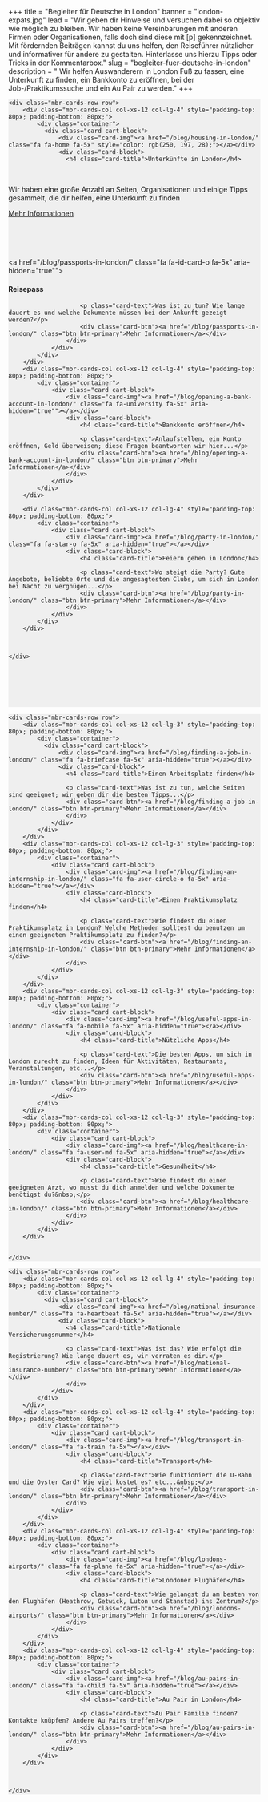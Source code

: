 ﻿+++
title = "Begleiter für Deutsche in London"
banner = "london-expats.jpg"
lead = "Wir geben dir Hinweise und versuchen dabei so objektiv wie möglich zu bleiben. Wir haben keine Vereinbarungen mit anderen Firmen oder Organisationen, falls doch sind diese mit [p] gekennzeichnet. Mit fördernden Beiträgen kannst du uns helfen, den Reiseführer nützlicher und informativer für andere zu gestalten. Hinterlasse uns hierzu Tipps oder Tricks in der Kommentarbox."
slug = "begleiter-fuer-deutsche-in-london"
description = " Wir helfen Auswanderern in London Fuß zu fassen, eine Unterkunft zu finden, ein Bankkonto zu eröffnen, bei der Job-/Praktikumssuche und ein Au Pair zu werden."
+++

<section class="mbr-cards mbr-section mbr-section-nopadding" id="features6-21" style="background-color: rgb(239, 239, 239);">



    <div class="mbr-cards-row row">
        <div class="mbr-cards-col col-xs-12 col-lg-4" style="padding-top: 80px; padding-bottom: 80px;">
            <div class="container">
              <div class="card cart-block">
                  <div class="card-img"><a href="/blog/housing-in-london/" class="fa fa-home fa-5x" style="color: rgb(250, 197, 28);"></a></div>
                  <div class="card-block">
                    <h4 class="card-title">Unterkünfte in London</h4>
                    <p class="card-text">Wir haben eine große Anzahl an Seiten, Organisationen und einige Tipps gesammelt, die dir       helfen, eine Unterkunft zu finden&nbsp;</p>
                    <div class="card-btn"><a href="/blog/housing-in-london/" class="btn btn-primary">Mehr Informationen</a> </div>
                    </div>
                </div>
            </div>
        </div>
        <div class="mbr-cards-col col-xs-12 col-lg-4" style="padding-top: 80px; padding-bottom: 80px;">
            <div class="container">
                <div class="card cart-block">
                    <div class="card-img"><a href="/blog/passports-in-london/" class="fa fa-id-card-o fa-5x" aria-hidden="true""></a></div>
                    <div class="card-block">
                        <h4 class="card-title">Reisepass</h4>

                        <p class="card-text">Was ist zu tun? Wie lange dauert es und welche Dokumente müssen bei der Ankunft gezeigt                                werden?</p>
                        <div class="card-btn"><a href="/blog/passports-in-london/" class="btn btn-primary">Mehr Informationen</a></div>
                    </div>
                </div>
            </div>
        </div>
        <div class="mbr-cards-col col-xs-12 col-lg-4" style="padding-top: 80px; padding-bottom: 80px;">
            <div class="container">
                <div class="card cart-block">
                    <div class="card-img"><a href="/blog/opening-a-bank-account-in-london/" class="fa fa-university fa-5x" aria-hidden="true""></a></div>
                    <div class="card-block">
                        <h4 class="card-title">Bankkonto eröffnen</h4>

                        <p class="card-text">Anlaufstellen, ein Konto eröffnen, Geld überweisen; diese Fragen beantworten wir hier...</p>
                        <div class="card-btn"><a href="/blog/opening-a-bank-account-in-london/" class="btn btn-primary">Mehr Informationen</a></div>
                    </div>
                </div>
            </div>
        </div>

        <div class="mbr-cards-col col-xs-12 col-lg-4" style="padding-top: 80px; padding-bottom: 80px;">
            <div class="container">
                <div class="card cart-block">
                    <div class="card-img"><a href="/blog/party-in-london/" class="fa fa-star-o fa-5x" aria-hidden="true"></a></div>
                    <div class="card-block">
                        <h4 class="card-title">Feiern gehen in London</h4>

                        <p class="card-text">Wo steigt die Party? Gute Angebote, beliebte Orte und die angesagtesten Clubs, um sich in London bei Nacht zu vergnügen...</p>
                        <div class="card-btn"><a href="/blog/party-in-london/" class="btn btn-primary">Mehr Informationen</a></div>
                    </div>
                </div>
            </div>
        </div>



    </div>
</section>

<section class="mbr-cards mbr-section mbr-section-nopadding" id="features6-22" style="background-color: rgb(239, 239, 239);">



    <div class="mbr-cards-row row">
        <div class="mbr-cards-col col-xs-12 col-lg-3" style="padding-top: 80px; padding-bottom: 80px;">
            <div class="container">
              <div class="card cart-block">
                  <div class="card-img"><a href="/blog/finding-a-job-in-london/" class="fa fa-briefcase fa-5x" aria-hidden="true"></a></div>
                  <div class="card-block">
                    <h4 class="card-title">Einen Arbeitsplatz finden</h4>

                    <p class="card-text">Was ist zu tun, welche Seiten sind geeignet; wir geben dir die besten Tipps...</p>
                    <div class="card-btn"><a href="/blog/finding-a-job-in-london/" class="btn btn-primary">Mehr Informationen</a></div>
                    </div>
                </div>
            </div>
        </div>
        <div class="mbr-cards-col col-xs-12 col-lg-3" style="padding-top: 80px; padding-bottom: 80px;">
            <div class="container">
                <div class="card cart-block">
                    <div class="card-img"><a href="/blog/finding-an-internship-in-london/" class="fa fa-user-circle-o fa-5x" aria-hidden="true"></a></div>
                    <div class="card-block">
                        <h4 class="card-title">Einen Praktikumsplatz finden</h4>

                        <p class="card-text">Wie findest du einen Praktikumsplatz in London? Welche Methoden solltest du benutzen um einen geeigneten Praktikumsplatz zu finden?</p>
                        <div class="card-btn"><a href="/blog/finding-an-internship-in-london/" class="btn btn-primary">Mehr Informationen</a></div>
                    </div>
                </div>
            </div>
        </div>
        <div class="mbr-cards-col col-xs-12 col-lg-3" style="padding-top: 80px; padding-bottom: 80px;">
            <div class="container">
                <div class="card cart-block">
                    <div class="card-img"><a href="/blog/useful-apps-in-london/" class="fa fa-mobile fa-5x" aria-hidden="true"></a></div>
                    <div class="card-block">
                        <h4 class="card-title">Nützliche Apps</h4>

                        <p class="card-text">Die besten Apps, um sich in London zurecht zu finden, Ideen für Aktivitäten, Restaurants, Veranstaltungen, etc...</p>
                        <div class="card-btn"><a href="/blog/useful-apps-in-london/" class="btn btn-primary">Mehr Informationen</a></div>
                    </div>
                </div>
            </div>
        </div>
        <div class="mbr-cards-col col-xs-12 col-lg-3" style="padding-top: 80px; padding-bottom: 80px;">
            <div class="container">
                <div class="card cart-block">
                    <div class="card-img"><a href="/blog/healthcare-in-london/" class="fa fa-user-md fa-5x" aria-hidden="true"></a></div>
                    <div class="card-block">
                        <h4 class="card-title">Gesundheit</h4>

                        <p class="card-text">Wie findest du einen geeigneten Arzt, wo musst du dich anmelden und welche Dokumente benötigst du?&nbsp;</p>
                        <div class="card-btn"><a href="/blog/healthcare-in-london/" class="btn btn-primary">Mehr Informationen</a></div>
                    </div>
                </div>
            </div>
        </div>


    </div>
</section>

<section class="mbr-cards mbr-section mbr-section-nopadding" id="features6-2n" style="background-color: rgb(239, 239, 239);">



    <div class="mbr-cards-row row">
        <div class="mbr-cards-col col-xs-12 col-lg-4" style="padding-top: 80px; padding-bottom: 80px;">
            <div class="container">
              <div class="card cart-block">
                  <div class="card-img"><a href="/blog/national-insurance-number/" class="fa fa-heartbeat fa-5x" aria-hidden="true"></a></div>
                  <div class="card-block">
                    <h4 class="card-title">Nationale Versicherungsnummer</h4>

                    <p class="card-text">Was ist das? Wie erfolgt die Registrierung? Wie lange dauert es, wir verraten es dir.</p>
                    <div class="card-btn"><a href="/blog/national-insurance-number/" class="btn btn-primary">Mehr Informationen</a></div>
                    </div>
                </div>
            </div>
        </div>
        <div class="mbr-cards-col col-xs-12 col-lg-4" style="padding-top: 80px; padding-bottom: 80px;">
            <div class="container">
                <div class="card cart-block">
                    <div class="card-img"><a href="/blog/transport-in-london/" class="fa fa-train fa-5x"></a></div>
                    <div class="card-block">
                        <h4 class="card-title">Transport</h4>

                        <p class="card-text">Wie funktioniert die U-Bahn und die Oyster Card? Wie viel kostet es? etc...&nbsp;</p>
                        <div class="card-btn"><a href="/blog/transport-in-london/" class="btn btn-primary">Mehr Informationen</a></div>
                    </div>
                </div>
            </div>
        </div>
        <div class="mbr-cards-col col-xs-12 col-lg-4" style="padding-top: 80px; padding-bottom: 80px;">
            <div class="container">
                <div class="card cart-block">
                    <div class="card-img"><a href="/blog/londons-airports/" class="fa fa-plane fa-5x" aria-hidden="true"></a></div>
                    <div class="card-block">
                        <h4 class="card-title">Londoner Flughäfen</h4>

                        <p class="card-text">Wie gelangst du am besten von den Flughäfen (Heathrow, Getwick, Luton und Stanstad) ins Zentrum?</p>
                        <div class="card-btn"><a href="/blog/londons-airports/" class="btn btn-primary">Mehr Informationen</a></div>
                    </div>
                </div>
            </div>
        </div>
        <div class="mbr-cards-col col-xs-12 col-lg-4" style="padding-top: 80px; padding-bottom: 80px;">
            <div class="container">
                <div class="card cart-block">
                    <div class="card-img"><a href="/blog/au-pairs-in-london/" class="fa fa-child fa-5x" aria-hidden="true"></a></div>
                    <div class="card-block">
                        <h4 class="card-title">Au Pair in London</h4>

                        <p class="card-text">Au Pair Familie finden? Kontakte knüpfen? Andere Au Pairs treffen?</p>
                        <div class="card-btn"><a href="/blog/au-pairs-in-london/" class="btn btn-primary">Mehr Informationen</a></div>
                    </div>
                </div>
            </div>
        </div>



    </div>
</section>
